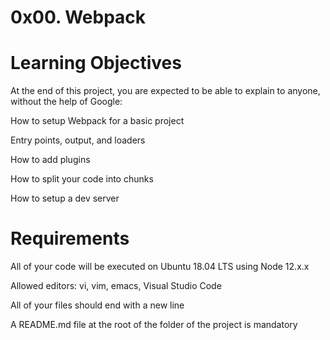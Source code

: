 # 0x00. Webpack

# Learning Objectives
At the end of this project, you are expected to be able to explain to anyone, without the help of Google:

How to setup Webpack for a basic project

Entry points, output, and loaders

How to add plugins

How to split your code into chunks

How to setup a dev server

# Requirements

All of your code will be executed on Ubuntu 18.04 LTS using Node 12.x.x

Allowed editors: vi, vim, emacs, Visual Studio Code

All of your files should end with a new line

A README.md file at the root of the folder of the project is mandatory
